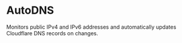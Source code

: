 # AutoDNS
Monitors public IPv4 and IPv6 addresses and automatically updates Cloudflare DNS records on changes.
